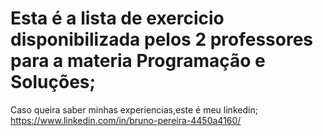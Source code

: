 # Esta é a lista de exercicio disponibilizada pelos 2 professores para a materia Programação e Soluções;

Caso queira saber minhas experiencias,este é meu linkedin;
https://www.linkedin.com/in/bruno-pereira-4450a4160/
